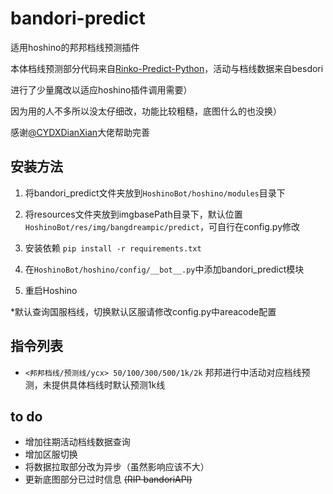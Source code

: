 # bandori-predict

适用hoshino的邦邦档线预测插件

本体档线预测部分代码来自[Rinko-Predict-Python](https://github.com/Electronicute/Rinko-Predict-Python)，活动与档线数据来自besdori

进行了少量魔改以适应hoshino插件调用需要）

因为用的人不多所以没太仔细改，功能比较粗糙，底图什么的也没换）

感谢[@CYDXDianXian](https://github.com/CYDXDianXian)大佬帮助完善

## 安装方法

1. 将bandori_predict文件夹放到`HoshinoBot/hoshino/modules`目录下

2. 将resources文件夹放到imgbasePath目录下，默认位置`HoshinoBot/res/img/bangdreampic/predict`，可自行在config.py修改

3. 安装依赖   `pip install -r requirements.txt`

4. 在`HoshinoBot/hoshino/config/__bot__.py`中添加bandori_predict模块

5. 重启Hoshino

*默认查询国服档线，切换默认区服请修改config.py中areacode配置


## 指令列表

- `<邦邦档线/预测线/ycx> 50/100/300/500/1k/2k`  邦邦进行中活动对应档线预测，未提供具体档线时默认预测1k线

## to do

- 增加往期活动档线数据查询
- 增加区服切换
- 将数据拉取部分改为异步（虽然影响应该不大）
- 更新底图部分已过时信息 ~~(RIP bandoriAPI)~~
